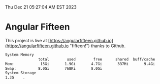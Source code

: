 Thu Dec 21 05:27:04 AM EST 2023

# Angular Fifteen


This project is live at [https://angularfifteen.github.io](https://angularfifteen.github.io "fifteen!") thanks to Github.

```bash
System Memory
               total        used        free      shared  buff/cache   available
Mem:            15Gi       1.9Gi       4.7Gi       337Mi       9.4Gi        13Gi
Swap:          8.0Gi       768Ki       8.0Gi
System Storage
1.3G	.
```
```bash

